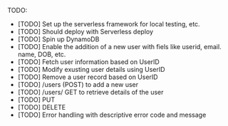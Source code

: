 TODO:

- [TODO] Set up the serverless framework for local testing, etc.
- [TODO] Should deploy with Serverless deploy
- [TODO] Spin up DynamoDB
- [TODO] Enable the addition of a new user with fiels like userid, email. name, DOB, etc.
- [TODO] Fetch user information based on UserID
- [TODO] Modify exusting user details using UserID
- [TODO] Remove a user record based on UserID
- [TODO] /users (POST) to add a new user
- [TODO] /users/ GET to retrieve details of the user
- [TODO] PUT
- [TODO] DELETE
- [TODO] Error handling with descriptive error code and message